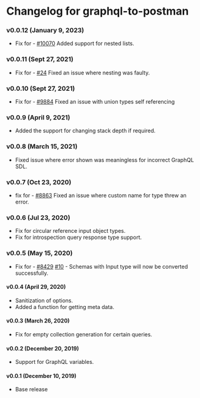 # Changelog for graphql-to-postman
### v0.0.12 (January 9, 2023)
* Fix for - [#10070](hhttps://github.com/postmanlabs/postman-app-support/issues/10070) Added support for nested lists.

### v0.0.11 (Sept 27, 2021)
* Fix for - [#24](https://github.com/postmanlabs/graphql-to-postman/issues/24) Fixed an issue where nesting was faulty.

### v0.0.10 (Sept 27, 2021)
* Fix for - [#9884](https://github.com/postmanlabs/postman-app-support/issues/9884) Fixed an issue with union types self referencing

### v0.0.9 (April 9, 2021)
* Added the support for changing stack depth if required.

### v0.0.8 (March 15, 2021)
* Fixed issue where error shown was meaningless for incorrect GraphQL SDL.

### v0.0.7 (Oct 23, 2020)
* fix for - [#8863](https://github.com/postmanlabs/postman-app-support/issues/8863) Fixed an issue where custom name for type threw an error.

### v0.0.6 (Jul 23, 2020)
* Fix for circular reference input object types.
* Fix for introspection query response type support.

### v0.0.5 (May 15, 2020)
* Fix for - [#8429](https://github.com/postmanlabs/postman-app-support/issues/8429) [#10](https://github.com/postmanlabs/graphql-to-postman/issues/10) - Schemas with Input type will now be converted successfully.

#### v0.0.4 (April 29, 2020)
* Sanitization of options.
* Added a function for getting meta data.

#### v0.0.3 (March 26, 2020)
* Fix for empty collection generation for certain queries.

#### v0.0.2 (December 20, 2019)
* Support for GraphQL variables.

#### v0.0.1 (December 10, 2019)
* Base release
